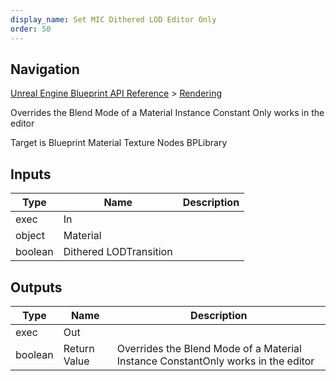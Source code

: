 ```yaml
---
display_name: Set MIC Dithered LOD Editor Only
order: 50
---
```

## Navigation

[Unreal Engine Blueprint API Reference](https://dev.epicgames.com/documentation/en-us/unreal-engine/BlueprintAPI) > [Rendering](https://dev.epicgames.com/documentation/en-us/unreal-engine/BlueprintAPI/Rendering)

Overrides the Blend Mode of a Material Instance Constant
Only works in the editor

Target is Blueprint Material Texture Nodes BPLibrary

## Inputs

| Type | Name | Description |
| --- | --- | --- |
| exec | In |  |
| object | Material |  |
| boolean | Dithered LODTransition |  |

## Outputs

| Type | Name | Description |
| --- | --- | --- |
| exec | Out |  |
| boolean | Return Value | Overrides the Blend Mode of a Material Instance ConstantOnly works in the editor |
